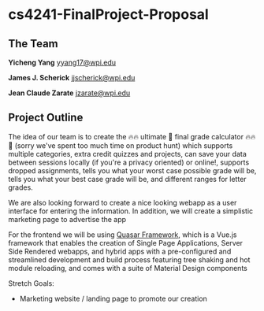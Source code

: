 # cs4241-FinalProject-Proposal

## The Team
**Yicheng Yang** yyang17@wpi.edu

**James J. Scherick** jjscherick@wpi.edu

**Jean Claude Zarate** jzarate@wpi.edu

## Project Outline
The idea of our team is to create the 🔥🔥 ultimate 💪 final grade calculator 🔥🔥 🎉 (sorry we've spent too much time on product hunt) which supports multiple categories, extra credit quizzes and projects, can save your data between sessions locally (if you're a privacy oriented) or online!, supports dropped assignments, tells you what your worst case possible grade will be, tells you what your best case grade will be, and different ranges for letter grades.

We are also looking forward to create a nice looking webapp as a user interface for entering the information. In addition, we will create a simplistic marketing page to advertise the app

For the frontend we will be using [Quasar Framework](quasar.dev), which is a Vue.js framework that enables the creation of Single Page Applications, Server Side Rendered webapps, and hybrid apps with a pre-configured and streamlined development and build process featuring tree shaking and hot module reloading, and comes with a suite of Material Design components

Stretch Goals:
  - Marketing website / landing page to promote our creation
